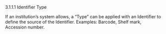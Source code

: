 3.1.1.1 Identifier Type

If an institution’s system allows, a “Type” can be applied with an Identifier to define the
source of the Identifier. Examples: Barcode, Shelf mark, Accession number.
